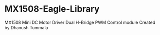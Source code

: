# MX1508-Eagle-Library
MX1508 Mini DC Motor Driver Dual H-Bridge PWM Control module
Created by Dhanush Tummala
